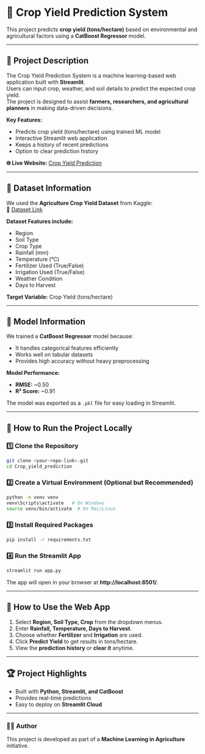# 🌾 Crop Yield Prediction System

This project predicts **crop yield (tons/hectare)** based on environmental and agricultural factors using a **CatBoost Regressor** model.

---

## 📖 Project Description
The Crop Yield Prediction System is a machine learning-based web application built with **Streamlit**.  
Users can input crop, weather, and soil details to predict the expected crop yield.  
The project is designed to assist **farmers, researchers, and agricultural planners** in making data-driven decisions.

**Key Features:**
- Predicts crop yield (tons/hectare) using trained ML model
- Interactive Streamlit web application
- Keeps a history of recent predictions
- Option to clear prediction history

**🌐 Live Website:** [Crop Yield Prediction](https://crop-yield-prediction-jjyapppp2ytilbpmenuu9tsz.streamlit.app/)

---

## 📂 Dataset Information

We used the **Agriculture Crop Yield Dataset** from Kaggle:  
🔗 [Dataset Link](https://www.kaggle.com/datasets/samuelotiattakorah/agriculture-crop-yield)

**Dataset Features include:**
- Region
- Soil Type
- Crop Type
- Rainfall (mm)
- Temperature (°C)
- Fertilizer Used (True/False)
- Irrigation Used (True/False)
- Weather Condition
- Days to Harvest

**Target Variable:** Crop Yield (tons/hectare)

---

## 🧠 Model Information
We trained a **CatBoost Regressor** model because:
- It handles categorical features efficiently
- Works well on tabular datasets
- Provides high accuracy without heavy preprocessing

**Model Performance:**
- **RMSE:** ~0.50
- **R² Score:** ~0.91

The model was exported as a `.pkl` file for easy loading in Streamlit.

---

## 🚀 How to Run the Project Locally

### 1️⃣ Clone the Repository
```bash
git clone <your-repo-link>.git
cd Crop_yield_prediction
```

### 2️⃣ Create a Virtual Environment (Optional but Recommended)
```bash
python -m venv venv
venv\Scripts\activate   # On Windows
source venv/bin/activate  # On Mac/Linux
```

### 3️⃣ Install Required Packages
```bash
pip install -r requirements.txt
```

### 4️⃣ Run the Streamlit App
```bash
streamlit run app.py
```

The app will open in your browser at **http://localhost:8501/**.

---

## 📖 How to Use the Web App
1. Select **Region, Soil Type, Crop** from the dropdown menus.  
2. Enter **Rainfall, Temperature, Days to Harvest**.  
3. Choose whether **Fertilizer** and **Irrigation** are used.  
4. Click **Predict Yield** to get results in tons/hectare.  
5. View the **prediction history** or **clear it** anytime.

---

## 🏆 Project Highlights
- Built with **Python, Streamlit, and CatBoost**
- Provides real-time predictions
- Easy to deploy on **Streamlit Cloud**

---

### 👨‍💻 Author
This project is developed as part of a **Machine Learning in Agriculture** initiative.

